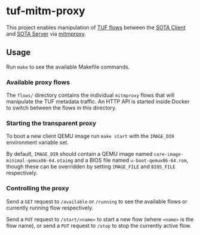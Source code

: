 # tuf-mitm-proxy

This project enables manipulation of [TUF flows](https://theupdateframework.github.io) between the [SOTA Client](https://github.com/advancedtelematic/aktualizr) and [SOTA Server](http://genivi.github.io/rvi_sota_server/) via [mitmproxy](https://mitmproxy.org).

## Usage

Run `make` to see the available Makefile commands.

### Available proxy flows

The `flows/` directory contains the individual `mitmproxy` flows that will manipulate the TUF metadata traffic. An HTTP API is started inside Docker to switch between the flows in this directory.

### Starting the transparent proxy

To boot a new client QEMU image run `make start` with the `IMAGE_DIR` environment variable set.

By default, `IMAGE_DIR` should contain a QEMU image named `core-image-minimal-qemux86-64.otaimg` and a BIOS file named `u-boot-qemux86-64.rom`, though these can be overridden by setting `IMAGE_FILE` and `BIOS_FILE` respectively.

### Controlling the proxy

Send a `GET` request to `/available` or `/running` to see the available flows or currently running flow respectively.

Send a `PUT` request to `/start/<name>` to start a new flow (where `<name>` is the flow name), or send a `PUT` request to `/stop` to stop the currently active flow.
